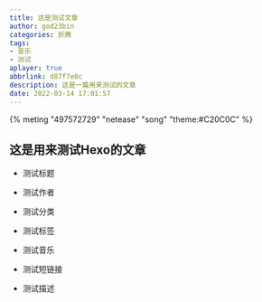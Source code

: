 ```yaml
---
title: 这是测试文章
author: god23bin
categories: 折腾
tags: 
- 音乐
- 测试
aplayer: true
abbrlink: d87f7e0c
description: 这是一篇用来测试的文章
date: 2022-03-14 17:01:57
---
```


{% meting "497572729" "netease" "song" "theme:#C20C0C" %}

## 这是用来测试Hexo的文章

- 测试标题
- 测试作者
- 测试分类
- 测试标签
- 测试音乐
- 测试短链接

- 测试描述

